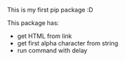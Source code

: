 This is my first pip package :D

This package has:
- get HTML from link
- get first alpha character from string
- run command with delay
  
